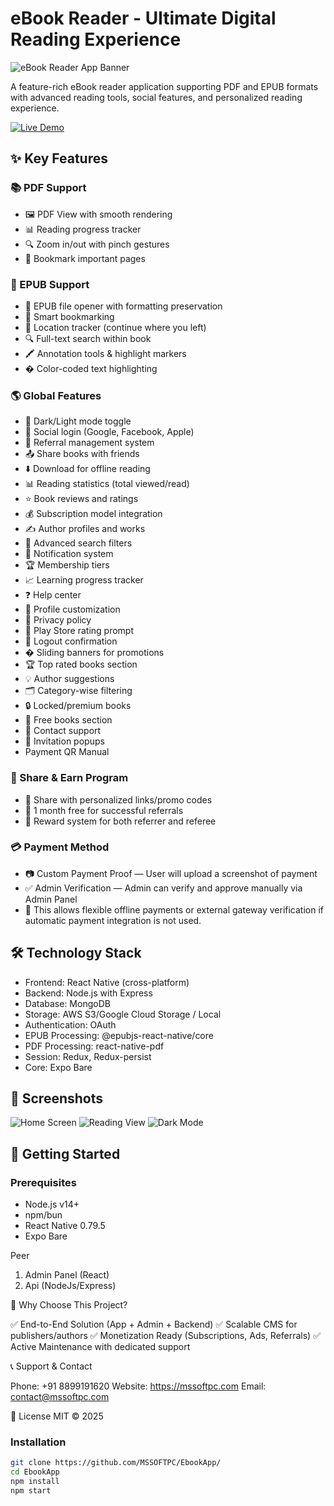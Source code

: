 # eBook Reader - Ultimate Digital Reading Experience

![eBook Reader App Banner](https://via.placeholder.com/800x200.png?text=eBook+Reader+App) <!-- Replace with actual banner -->

A feature-rich eBook reader application supporting PDF and EPUB formats with advanced reading tools, social features, and personalized reading experience.

[![Live Demo](https://img.shields.io/badge/Demo-Live%20Preview-green?style=for-the-badge&logo=vercel)](https://yourappdemo.com) <!-- Replace with actual demo link -->

## ✨ Key Features

### 📚 PDF Support
- 🖼️ PDF View with smooth rendering
- 📊 Reading progress tracker
- 🔍 Zoom in/out with pinch gestures
- 🔖 Bookmark important pages

### 📖 EPUB Support
- 📖 EPUB file opener with formatting preservation
- 🔖 Smart bookmarking
- 📍 Location tracker (continue where you left)
- 🔍 Full-text search within book
- 🖍️ Annotation tools & highlight markers
- � Color-coded text highlighting

### 🌎 Global Features
- 🌙 Dark/Light mode toggle
- 🔐 Social login (Google, Facebook, Apple)
- 🤝 Referral management system
- 📤 Share books with friends
- ⬇️ Download for offline reading
- 📊 Reading statistics (total viewed/read)
- ⭐ Book reviews and ratings
- 💰 Subscription model integration
- ✍️ Author profiles and works
- 🔎 Advanced search filters
- 🔔 Notification system
- 🏆 Membership tiers
- 📈 Learning progress tracker
- ❓ Help center
- 👤 Profile customization
- 📜 Privacy policy
- 📱 Play Store rating prompt
- 🚪 Logout confirmation
- � Sliding banners for promotions
- 🏆 Top rated books section
- 💡 Author suggestions
- 🗂️ Category-wise filtering
- 🔒 Locked/premium books
- 🎁 Free books section
- 📧 Contact support
- 💌 Invitation popups
- Payment QR Manual

### 🎁 Share & Earn Program
- 🔗 Share with personalized links/promo codes
- 🎉 1 month free for successful referrals
- 💸 Reward system for both referrer and referee

### 💳 Payment Method
- 📷 Custom Payment Proof — User will upload a screenshot of payment
- ✅ Admin Verification — Admin can verify and approve manually via Admin Panel
- 🔐 This allows flexible offline payments or external gateway verification if automatic payment integration is not used.

## 🛠️ Technology Stack
- Frontend: React Native (cross-platform)
- Backend: Node.js with Express
- Database: MongoDB
- Storage: AWS S3/Google Cloud Storage / Local
- Authentication: OAuth
- EPUB Processing: @epubjs-react-native/core
- PDF Processing: react-native-pdf
- Session: Redux, Redux-persist
- Core: Expo Bare

## 📱 Screenshots
<!-- Add actual screenshots here -->
![Home Screen](https://via.placeholder.com/300x600.png?text=Home+Screen)
![Reading View](https://via.placeholder.com/300x600.png?text=Reading+View)
![Dark Mode](https://via.placeholder.com/300x600.png?text=Dark+Mode)

## 🚀 Getting Started

### Prerequisites
- Node.js v14+
- npm/bun
- React Native 0.79.5
- Expo Bare

Peer 
1. Admin Panel (React)
2. Api (NodeJs/Express)

🎯 Why Choose This Project?

✅ End-to-End Solution (App + Admin + Backend)
✅ Scalable CMS for publishers/authors
✅ Monetization Ready (Subscriptions, Ads, Referrals)
✅ Active Maintenance with dedicated support

📞 Support & Contact

Phone: +91 8899191620
Website: https://mssoftpc.com
Email: contact@mssoftpc.com

📄 License
MIT © 2025

### Installation
```bash
git clone https://github.com/MSSOFTPC/EbookApp/
cd EbookApp
npm install
npm start




